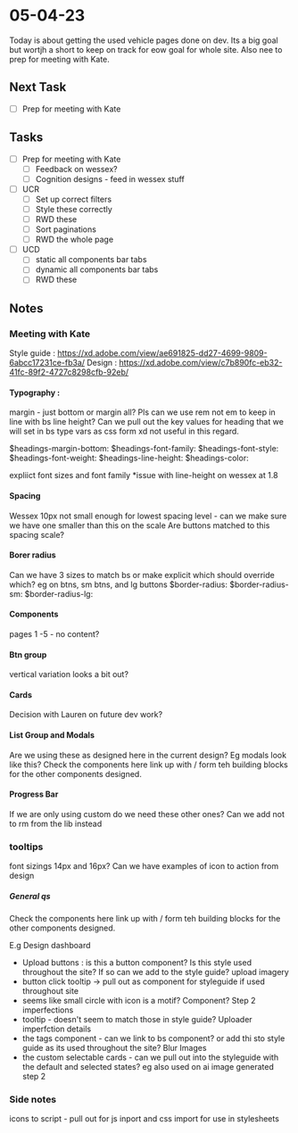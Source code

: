 # 05-04-23

Today is about getting the used vehicle pages done on dev. Its a big goal but wortjh a short to keep on track for eow goal for whole site. Also nee to prep for meeting with Kate.

## Next Task
- [ ] Prep for meeting with Kate

## Tasks
- [ ] Prep for meeting with Kate
  - [ ] Feedback on wessex?
  - [ ] Cognition designs - feed in wessex stuff

- [ ] UCR
  - [ ] Set up correct filters
  - [ ] Style these correctly
  - [ ] RWD these
  - [ ] Sort paginations
  - [ ] RWD the whole page

- [ ] UCD
  - [ ] static all components bar tabs
  - [ ] dynamic all components bar tabs
  - [ ] RWD these

## Notes

### Meeting with Kate

Style guide :  https://xd.adobe.com/view/ae691825-dd27-4699-9809-6abcc17231ce-fb3a/
Design : https://xd.adobe.com/view/c7b890fc-eb32-41fc-89f2-4727c8298cfb-92eb/


#### Typography :
margin - just bottom or margin all?
Pls can we use rem not em to keep in line with bs
line height?
Can we pull out the key values for heading that we will set in bs type vars as css form xd not useful in this regard.

$headings-margin-bottom:
$headings-font-family:
$headings-font-style:
$headings-font-weight:
$headings-line-height:
$headings-color:

expliict font sizes and font family
*issue with line-height on wessex at 1.8

#### Spacing
Wessex 10px not small enough for lowest spacing level - can we make sure we have one smaller than this on the scale
Are buttons matched to this spacing scale?

#### Borer radius
Can we have 3 sizes to match bs or make explicit which should override which? eg on btns, sm btns, and lg buttons
$border-radius:
$border-radius-sm:
$border-radius-lg:

#### Components
pages 1 -5 - no content?

#### Btn group
vertical variation looks a bit out?

#### Cards
Decision with Lauren on future dev work?

#### List Group and Modals
Are we using these as designed here in the current design? Eg modals look like this?
Check the components here link up with / form teh building blocks for the other components designed.

#### Progress Bar
If we are only using custom do we need these other ones?
Can we add not to rm from the lib instead

### tooltips
font sizings 14px and 16px?
Can we have examples of icon to action from design

##### General qs
Check the components here link up with / form teh building blocks for the other components designed.



E.g
Design dashboard
- Upload buttons : is this a button component? Is this style used throughout the site? If so can we add to the style guide?
upload imagery
- button click tooltip -> pull out as component for styleguide if used throughout site
- seems like small circle with icon is a motif? Component?
Step 2 imperfections
- tooltip - doesn't seem to match those in style guide?
Uploader imperfction details
- the tags component - can we link to bs component? or add thi sto style guide as its used throughout the site?
Blur Images
- the custom selectable cards - can we pull out into the styleguide with the default and selected states? eg also used on ai image generated step 2

### Side notes
icons to script - pull out for js inport and css import for use in stylesheets